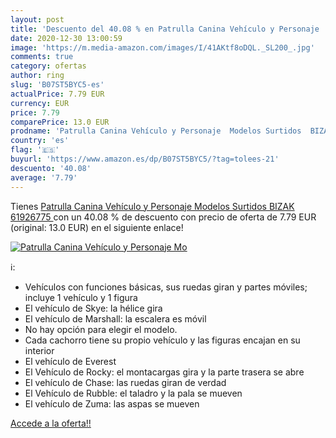 ```yaml
---
layout: post
title: 'Descuento del 40.08 % en Patrulla Canina Vehículo y Personaje  Mo'
date: 2020-12-30 13:00:59
image: 'https://m.media-amazon.com/images/I/41AKtf8oDQL._SL200_.jpg'
comments: true
category: ofertas
author: ring
slug: 'B07ST5BYC5-es'
actualPrice: 7.79 EUR
currency: EUR
price: 7.79
comparePrice: 13.0 EUR
prodname: 'Patrulla Canina Vehículo y Personaje  Modelos Surtidos  BIZAK 61926775 '
country: 'es'
flag: '🇪🇸'
buyurl: 'https://www.amazon.es/dp/B07ST5BYC5/?tag=tolees-21'
descuento: '40.08'
average: '7.79'
---
```


Tienes [Patrulla Canina Vehículo y Personaje  Modelos Surtidos  BIZAK 61926775 ](https://www.amazon.es/dp/B07ST5BYC5/?tag=tolees-21) con un 40.08 % de descuento con precio de oferta de 7.79 EUR (original: 13.0 EUR) en el siguiente enlace!

[![Patrulla Canina Vehículo y Personaje  Mo](https://m.media-amazon.com/images/I/41AKtf8oDQL._SL200_.jpg)](https://www.amazon.es/dp/B07ST5BYC5/?tag=tolees-21)

ℹ️:

- Vehículos con funciones básicas, sus ruedas giran y partes móviles; incluye 1 vehículo y 1 figura
- El vehículo de Skye: la hélice gira
- El vehículo de Marshall: la escalera es móvil
- No hay opción para elegir el modelo.
- Cada cachorro tiene su propio vehículo y las figuras encajan en su interior
- El vehículo de Everest
- El Vehículo de Rocky: el montacargas gira y la parte trasera se abre
- El vehículo de Chase: las ruedas giran de verdad
- El Vehículo de Rubble: el taladro y la pala se mueven
- El vehículo de Zuma: las aspas se mueven

[Accede a la oferta!!](https://www.amazon.es/dp/B07ST5BYC5/?tag=tolees-21)
